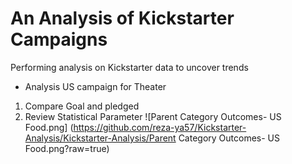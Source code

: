 # An Analysis of Kickstarter Campaigns
Performing analysis on Kickstarter data to uncover trends
* Analysis US campaign for Theater
1. Compare Goal and pledged 
2. Review Statistical Parameter
![Parent Category Outcomes- US Food.png] (https://github.com/reza-ya57/Kickstarter-Analysis/Kickstarter-Analysis/Parent Category Outcomes- US Food.png?raw=true)
